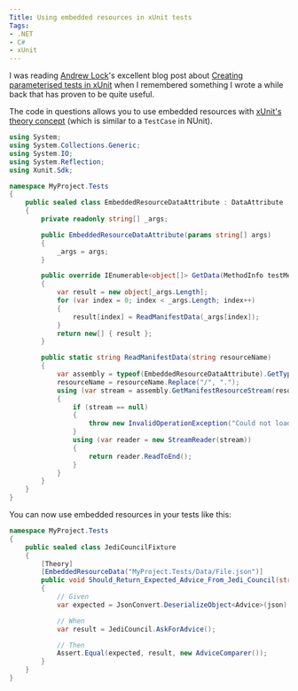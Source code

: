 ```yaml
---
Title: Using embedded resources in xUnit tests
Tags:
- .NET
- C#
- xUnit
---
```


I was reading [Andrew Lock](https://andrewlock.net)'s excellent blog post about 
[Creating parameterised tests in xUnit](https://andrewlock.net/creating-parameterised-tests-in-xunit-with-inlinedata-classdata-and-memberdata)
when I remembered something I wrote a while back that has proven to be quite useful.

The code in questions allows you to use embedded resources with [xUnit's theory concept](https://xunit.github.io/docs/getting-started-desktop.html#write-first-theory)
(which is similar to a `TestCase` in NUnit).

```csharp
using System;
using System.Collections.Generic;
using System.IO;
using System.Reflection;
using Xunit.Sdk;

namespace MyProject.Tests
{
    public sealed class EmbeddedResourceDataAttribute : DataAttribute
    {
        private readonly string[] _args;

        public EmbeddedResourceDataAttribute(params string[] args)
        {
            _args = args;
        }

        public override IEnumerable<object[]> GetData(MethodInfo testMethod)
        {
            var result = new object[_args.Length];
            for (var index = 0; index < _args.Length; index++)
            {
                result[index] = ReadManifestData(_args[index]);
            }
            return new[] { result };
        }

        public static string ReadManifestData(string resourceName)
        {
            var assembly = typeof(EmbeddedResourceDataAttribute).GetTypeInfo().Assembly;
            resourceName = resourceName.Replace("/", ".");
            using (var stream = assembly.GetManifestResourceStream(resourceName))
            {
                if (stream == null)
                {
                    throw new InvalidOperationException("Could not load manifest resource stream.");
                }
                using (var reader = new StreamReader(stream))
                {
                    return reader.ReadToEnd();
                }
            }
        }
    }
}
```

You can now use embedded resources in your tests like this:

```csharp
namespace MyProject.Tests
{
    public sealed class JediCouncilFixture
    {
        [Theory]
        [EmbeddedResourceData("MyProject.Tests/Data/File.json")]
        public void Should_Return_Expected_Advice_From_Jedi_Council(string json)
        {
            // Given
            var expected = JsonConvert.DeserializeObject<Advice>(json);

            // When
            var result = JediCouncil.AskForAdvice();

            // Then
            Assert.Equal(expected, result, new AdviceComparer());
        }
    }
}
```